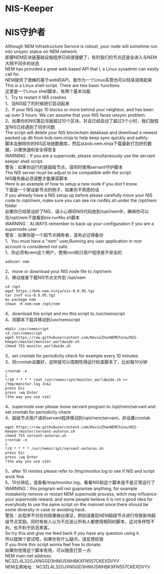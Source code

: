 # NIS-Keeper
# NIS守护者
Although NEM Infrastructure Service is robust, your node will sometime run into unsync status on NEM network. <br>
即便NEM区块链基础设施程序已经很强健了，有时我们的节点还是会进入与NEM大网不同步的状态<br>
NEM has provided a great web based API that I, a Linux sysadmin can easily call for.<br>
NEM提供了很棒的基于web的API，我作为一个Linux系管也可以轻易调用起来<br>
This is a Linux shell script. There are two basic functions<br>
这里是一个Linux shell脚本，有两个基本功能<br>
1、Try to restart it NIS crashes<br>
1、当NIS挂了的时候把它启动起来<br>
2、If your NIS lags 10 blocks or more behind your neighbor, and has been up over 3 hours. We can assume that your NIS faces unsync problem.<br>
2、如果你的NIS落后邻居超过10个区块，并且已经启动了超过3个小时，我们就假定NIS已经遇到了同步问题<br>
The script will delete your NIS blockchain database and download a newest packed up db from bob.nem.ninja to help keep sync quickly and safely.<br>
脚本会删除你的NIS区块链数据库，然后从bob.nem.ninja下载最新打包好的数据，以便快速和安全得恢复<br>
WARNING：If you are a supernode, please simultaneously use the servant keeper shell script.<br>
警告：如果你运行的是超级节点，请同时使用servant守护脚本<br>
The NIS server must be adjust to be compatible with the script<br>
NIS服务器必须调整才能兼容脚本<br>
Here is an example of how to setup a new node if you don't know.<br>
下面是一个架设新节点的例子，如果你不熟悉的话<br>
if you already have a NIS setup up before please carefully move your NIS code to /opt/nem, make sure you can see nix.runNis.sh under the /opt/nem folder<br>
如果你已经架设好了NIS，请小心得将NIS代码放到/opt/nem中，确保你可以在/opt/nem下就看到nix.runNis.sh脚本<br>
WARNING：ALWAYS remember to back up your configuration if you are a supernode user<br>
警告：如果你是一个超节点拥有者，请务必记得备份<br>
1、You must have a "nem" user,Running any user application in root account is considered not safe.<br>
1、你必须有nem这个用户，使用root执行用户程序是不安全的<br>
```Shell
adduser nem
```
2、move or download your NIS node file to /opt/nem<br>
2、移动或者下载NIS节点文件到 /opt/nem<br>
```Shell
cd /opt
wget https://bob.nem.ninja/nis-0.6.95.tgz
tar zxvf nis-0.6.95.tgz
mv package nem
chown -R nem:nem /opt/nem
```
4、download the script and mv this script to /usr/nemscript<br>
4、将脚本下载并移动到/usr/nemscript<br>
```Shell
mkdir /usr/nemscript
cd /usr/nemscript
wget https://raw.githubusercontent.com/KevinZhanNEMChina/NIS-Keeper/master/monitor_worldwide.sh
chmod 755 monitor_worldwide.sh
```
3、set crontab for periodicity check for example every 10 minutes<br>
3、将crontab设置好，这样就可以周期性得运行检查脚本了，比如每10分钟<br>
```Shell
crontab -e
i
*/10 * * * * root /usr/nemscript/monitor_worldwide.sh >> /tmp/monitor.log 2>&1
press Esc
press :wq Enter
(the way you use vim)
```
4、supernode user please move servant program to /opt/nem/servant and set crontab for periodicity check<br>
4、超级节点用户请将servant程序移动到/opt/nem/servant，并设置crontab<br>
```Shell
wget https://raw.githubusercontent.com/KevinZhanNEMChina/NIS-Keeper/master/servant-autorun.sh
chmod 755 servant-autorun.sh
crontab -e
i
*/8 * * * * /usr/nemscript/servant-autorun.sh
press Esc
press :wq Enter
(the way you use vim)
```
5、after 10 minites please refer to /tmp/monitor.log to see if NIS and script work fine<br>
5、10分钟后，请查看/tmp/monitor.log，看看NIS和这个脚本是不是正常运行了<br>
WARNING：this program will not guarantee anything, for example mistakenly remove or restart NEM supernode process, witch may influence your supernode reward. and some people believe it is not a good idea for everybody to use the same script on the mainnet since there should be some diversity in case or avoiding hack. <br>
警告：此程序不对任何结果做出保证，例如误重启NEM超级节点进行导致影响超级节点奖励。同时有些人认为不应该让所有人都使用相同的脚本，这对多样性不利，也不利于防范黑客。<br>
So try this and give me feed back if you have any question using it.<br>
所以就做个尝试吧，如果你有什么疑问，请反馈给我<br>
If you think this script works feel free to donate:<br>
如果你觉得这个脚本有用，可以随意打赏一点:<br>
NEM main net address: NC3ZL4L32GJXNGGD3HNIU5WHBKXFN557CKEXDVYV <br>
NEM主网地址：NC3ZL4L32GJXNGGD3HNIU5WHBKXFN557CKEXDVYV <br>